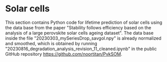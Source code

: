 # Solar cells
This section contains Python code for lifetime prediction of solar cells using the data base from the paper "Stability follows efficiency based on the analysis of a large perovskite solar cells ageing dataset". The data base inside the file "20230303_mySeriesDrop_savgol.npy" is already normalized and smoothed, which is obtained by running "20230816_degradation_analysis_revision_11_cleaned.ipynb" in the public GitHub repository https://github.com/noortitan/PvkSOM.
